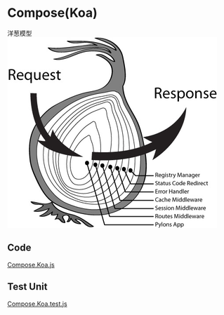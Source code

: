 # Compose(Koa)

洋葱模型
![onion_model.png](./onion_model.png)

## Code

[Compose.Koa.js](./index.js)

## Test Unit

[Compose.Koa.test.js](./index.test.js)
